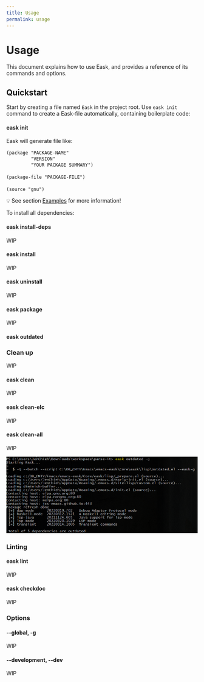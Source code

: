 ```yaml
---
title: Usage
permalink: usage
---
```


# Usage

This document explains how to use Eask, and provides a reference of its commands and options.

## Quickstart

Start by creating a file named `Eask` in the project root. Use `eask init`
command to create a Eask-file automatically, containing boilerplate code:

#### eask init

Eask will generate file like:

```elisp
(package "PACKAGE-NAME"
         "VERSION"
         "YOUR PACKAGE SUMMARY")

(package-file "PACKAGE-FILE")

(source "gnu")
```

💡 See section [Examples](https://emacs-eask.github.io/eask/examples) for more information!

To install all dependencies:

#### eask install-deps

WIP

#### eask install

WIP

#### eask uninstall

WIP

#### eask package

WIP

#### eask outdated

### Clean up

WIP

#### eask clean

WIP

#### eask clean-elc

WIP

#### eask clean-all

WIP

![](./assets/screenshot/outdated.png)

### Linting

#### eask lint

WIP

#### eask checkdoc

WIP

### Options

#### --global, -g

WIP

#### --development, --dev

WIP
